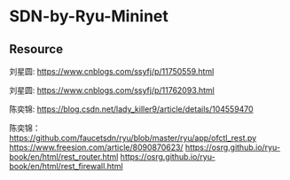 # SDN-by-Ryu-Mininet

## Resource
刘星圆:
https://www.cnblogs.com/ssyfj/p/11750559.html

刘星圆:
https://www.cnblogs.com/ssyfj/p/11762093.html

陈奕锦:
https://blog.csdn.net/lady_killer9/article/details/104559470


陈奕锦：
https://github.com/faucetsdn/ryu/blob/master/ryu/app/ofctl_rest.py
https://www.freesion.com/article/8090870623/
https://osrg.github.io/ryu-book/en/html/rest_router.html
https://osrg.github.io/ryu-book/en/html/rest_firewall.html
